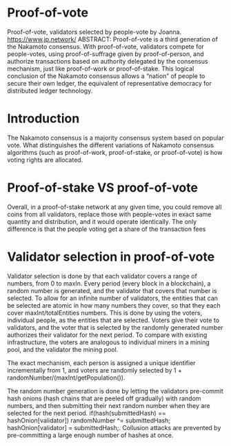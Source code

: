 # Proof-of-vote
Proof-of-vote, validators selected by people-vote by Joanna. https://www.jp.network/ ABSTRACT: Proof-of-vote is a third generation of the Nakamoto consensus. With proof-of-vote, validators compete for people-votes, using proof-of-suffrage given by proof-of-person, and authorize transactions based on authority delegated by the consensus mechanism, just like proof-of-work or proof-of-stake. This logical conclusion of the Nakamoto consensus allows a “nation” of people to secure their own ledger, the equivalent of representative democracy for distributed ledger technology.


 
# Introduction
 
The Nakamoto consensus is a majority consensus system based on popular vote. What
distinguishes the different variations of Nakamoto consensus algorithms (such as proof-of-work,
proof-of-stake, or proof-of-vote) is how voting rights are allocated.
 

# Proof-of-stake VS proof-of-vote
 
Overall, in a proof-of-stake network at any given time, you could remove all coins from all
validators, replace those with people-votes in exact same quantity and distribution, and it would
operate identically. The only difference is that the people voting get a share of the transaction
fees

# Validator selection in proof-of-vote 

Validator selection is done by that each validator covers a range of numbers, from 0 to maxIn. Every period (every block in a blockchain), a random number is generated, and the validator that covers that number is selected. To allow for an infinite number of validators, the entities that can be selected are atomic in how many numbers they cover, so that they each cover maxInt/totalEntities numbers. This is done by using the voters, individual people, as the entities that are selected. Voters give their vote to validators, and the voter that is selected by the randomly generated number authorizes their validator for the next period. To compare with existing infrastructure, the voters are analogous to individual miners in a mining pool, and the validator the mining pool. 


The exact mechanism, each person is assigned a unique identifier incrementally from 1, and voters are randomly selected by 1 + randomNumber/(maxInt/getPopulation()). 


The random number generation is done by letting the validators pre-commit hash onions (hash chains that are peeled off gradually) with random numbers, and then submitting their next random number when they are selected for the next period. if(hash(submittedHash) == hashOnion[validator]) randomNumber ^= submittedHash; hashOnion[validator] = submittedHash;. Collusion attacks are prevented by pre-committing a large enough number of hashes at once.




